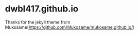 # dwbl417.github.io
Thanks for the jekyll theme from Mukosame(https://github.com/Mukosame/mukosame.github.io/)
